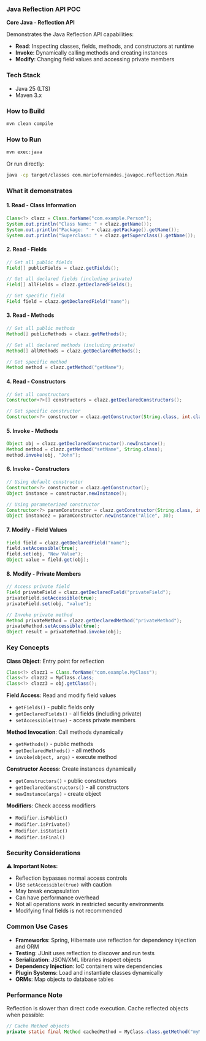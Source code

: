 ### Java Reflection API POC

**Core Java - Reflection API**

Demonstrates the Java Reflection API capabilities:
* **Read**: Inspecting classes, fields, methods, and constructors at runtime
* **Invoke**: Dynamically calling methods and creating instances
* **Modify**: Changing field values and accessing private members

### Tech Stack
* Java 25 (LTS)
* Maven 3.x

### How to Build
```bash
mvn clean compile
```

### How to Run
```bash
mvn exec:java
```

Or run directly:
```bash
java -cp target/classes com.mariofernandes.javapoc.reflection.Main
```

### What it demonstrates

#### 1. Read - Class Information
```java
Class<?> clazz = Class.forName("com.example.Person");
System.out.println("Class Name: " + clazz.getName());
System.out.println("Package: " + clazz.getPackage().getName());
System.out.println("Superclass: " + clazz.getSuperclass().getName());
```

#### 2. Read - Fields
```java
// Get all public fields
Field[] publicFields = clazz.getFields();

// Get all declared fields (including private)
Field[] allFields = clazz.getDeclaredFields();

// Get specific field
Field field = clazz.getDeclaredField("name");
```

#### 3. Read - Methods
```java
// Get all public methods
Method[] publicMethods = clazz.getMethods();

// Get all declared methods (including private)
Method[] allMethods = clazz.getDeclaredMethods();

// Get specific method
Method method = clazz.getMethod("getName");
```

#### 4. Read - Constructors
```java
// Get all constructors
Constructor<?>[] constructors = clazz.getDeclaredConstructors();

// Get specific constructor
Constructor<?> constructor = clazz.getConstructor(String.class, int.class);
```

#### 5. Invoke - Methods
```java
Object obj = clazz.getDeclaredConstructor().newInstance();
Method method = clazz.getMethod("setName", String.class);
method.invoke(obj, "John");
```

#### 6. Invoke - Constructors
```java
// Using default constructor
Constructor<?> constructor = clazz.getConstructor();
Object instance = constructor.newInstance();

// Using parameterized constructor
Constructor<?> paramConstructor = clazz.getConstructor(String.class, int.class);
Object instance2 = paramConstructor.newInstance("Alice", 30);
```

#### 7. Modify - Field Values
```java
Field field = clazz.getDeclaredField("name");
field.setAccessible(true);
field.set(obj, "New Value");
Object value = field.get(obj);
```

#### 8. Modify - Private Members
```java
// Access private field
Field privateField = clazz.getDeclaredField("privateField");
privateField.setAccessible(true);
privateField.set(obj, "value");

// Invoke private method
Method privateMethod = clazz.getDeclaredMethod("privateMethod");
privateMethod.setAccessible(true);
Object result = privateMethod.invoke(obj);
```

### Key Concepts

**Class Object**: Entry point for reflection
```java
Class<?> clazz1 = Class.forName("com.example.MyClass");
Class<?> clazz2 = MyClass.class;
Class<?> clazz3 = obj.getClass();
```

**Field Access**: Read and modify field values
- `getFields()` - public fields only
- `getDeclaredFields()` - all fields (including private)
- `setAccessible(true)` - access private members

**Method Invocation**: Call methods dynamically
- `getMethods()` - public methods
- `getDeclaredMethods()` - all methods
- `invoke(object, args)` - execute method

**Constructor Access**: Create instances dynamically
- `getConstructors()` - public constructors
- `getDeclaredConstructors()` - all constructors
- `newInstance(args)` - create object

**Modifiers**: Check access modifiers
- `Modifier.isPublic()`
- `Modifier.isPrivate()`
- `Modifier.isStatic()`
- `Modifier.isFinal()`

### Security Considerations

⚠️ **Important Notes:**
- Reflection bypasses normal access controls
- Use `setAccessible(true)` with caution
- May break encapsulation
- Can have performance overhead
- Not all operations work in restricted security environments
- Modifying final fields is not recommended

### Common Use Cases

- **Frameworks**: Spring, Hibernate use reflection for dependency injection and ORM
- **Testing**: JUnit uses reflection to discover and run tests
- **Serialization**: JSON/XML libraries inspect objects
- **Dependency Injection**: IoC containers wire dependencies
- **Plugin Systems**: Load and instantiate classes dynamically
- **ORMs**: Map objects to database tables

### Performance Note

Reflection is slower than direct code execution. Cache reflected objects when possible:
```java
// Cache Method objects
private static final Method cachedMethod = MyClass.class.getMethod("myMethod");
```